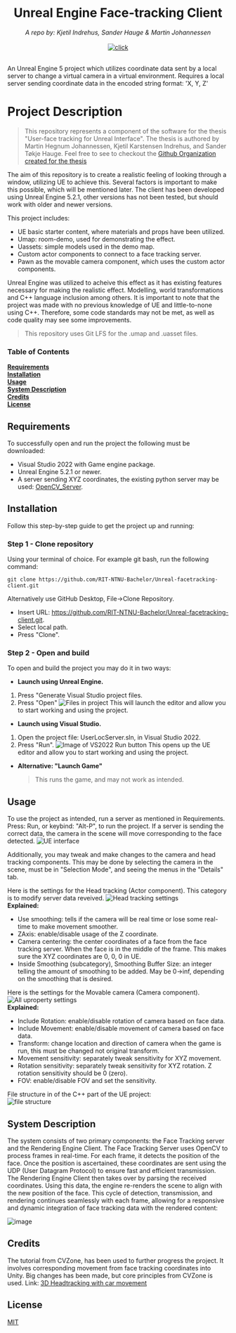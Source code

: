 <div align="center">
    <h1>Unreal Engine Face-tracking Client</h1>
    <i>A repo by: Kjetil Indrehus, Sander Hauge & Martin Johannessen</i>
</div>

<div align="center">
    <br />
    <a href="https://www.unrealengine.com/en-US/blog/unreal-engine-5-2-is-now-available">
        <img alt="click" src="https://img.shields.io/badge/UE%20Version-5.2.1-blue" />
    </a>
</div> <br />

An Unreal Engine 5 project which utilizes coordinate data sent by a local server to change a virtual camera in a virtual environment.
Requires a local server sending coordinate data in the encoded string format: 'X, Y, Z'

# Project Description

> This repository represents a component of the software for the thesis "User-face tracking for Unreal Interface". The thesis is authored by Martin Hegnum Johannessen, Kjetil Karstensen Indrehus, and Sander Tøkje Hauge. Feel free to see to checkout the [Github Organization created for the thesis](https://github.com/RIT-NTNU-Bachelor)

The aim of this repository is to create a realistic feeling of looking through a window, utilizing UE to achieve this. Several factors is important to make this possible, which will be mentioned later. The client has been developed using Unreal Engine 5.2.1, other versions has not been tested, but should work with older and newer versions.

This project includes:

- UE basic starter content, where materials and props have been utilized.
- Umap: room-demo, used for demonstrating the effect.
- Uassets: simple models used in the demo map.
- Custom actor components to connect to a face tracking server.
- Pawn as the movable camera component, which uses the custom actor components.

Unreal Engine was utilized to acheive this effect as it has existing features necessary for making the realistic effect. Modelling, world transformations and C++ language inclusion among others. It is important to note that the project was made with no previous knowledge of UE and little-to-none using C++. Therefore, some code standards may not be met, as well as code quality may see some improvements.

> This repository uses Git LFS for the .umap and .uasset files.

### Table of Contents

**[Requirements](#Requirements)**<br>
**[Installation](#Installation)**<br>
**[Usage](#Usage)**<br>
**[System Description](#System-Description)**<br>
**[Credits](#Credits)**<br>
**[License](#License)**<br>

## Requirements

To successfully open and run the project the following must be downloaded:

- Visual Studio 2022 with Game engine package.
- Unreal Engine 5.2.1 or newer.
- A server sending XYZ coordinates, the existing python server may be used: [OpenCV_Server](https://github.com/RIT-NTNU-Bachelor/OpenCV_Server/tree/main).

## Installation

Follow this step-by-step guide to get the project up and running:

### Step 1 - Clone repository

Using your terminal of choice. For example git bash, run the following command:

```
git clone https://github.com/RIT-NTNU-Bachelor/Unreal-facetracking-client.git
```

Alternatively use GitHub Desktop, File->Clone Repository.

- Insert URL: https://github.com/RIT-NTNU-Bachelor/Unreal-facetracking-client.git.
- Select local path.
- Press "Clone".

### Step 2 - Open and build

To open and build the project you may do it in two ways:

- **Launch using Unreal Engine.**

1. Press "Generate Visual Studio project files.
2. Press "Open"
   ![Files in project](readme-assets/project_files_rclick_ue.png)
   This will launch the editor and allow you to start working and using the project.

- **Launch using Visual Studio.**

1. Open the project file: UserLocServer.sln, in Visual Studio 2022.
2. Press "Run".
   ![Image of VS2022 Run button](readme-assets/visual_studio_play.png)
   This opens up the UE editor and allow you to start working and using the project.

- **Alternative: "Launch Game"**
  > This runs the game, and may not work as intended.

## Usage

To use the project as intended, run a server as mentioned in Requirements. Press: Run, or keybind: "Alt-P", to run the project. If a server is sending the correct data, the camera in the scene will move corresponding to the face detected.
![UE interface](readme-assets/ue_scene.png)

Additionally, you may tweak and make changes to the camera and head tracking components. This may be done by selecting the camera in the scene, must be in "Selection Mode", and seeing the menus in the "Details" tab.

Here is the settings for the Head tracking (Actor component). This category is to modify server data reveived.
![Head tracking settings](readme-assets/uproperty_headtracking.png) <br />
**Explained:**

- Use smoothing: tells if the camera will be real time or lose some real-time to make movement smoother.
- ZAxis: enable/disable usage of the Z coordinate.
- Camera centering: the center coordinates of a face from the face tracking server. When the face is in the middle of the frame. This makes sure the XYZ coordinates are 0, 0, 0 in UE.
- Inside Smoothing (subcategory), Smoothing Buffer Size: an integer telling the amount of smoothing to be added. May be 0->inf, depending on the smoothing that is desired.

Here is the settings for the Movable camera (Camera component).
![All uproperty settings](readme-assets/uproperty_movable_cam.png) <br />
**Explained:**

- Include Rotation: enable/disable rotation of camera based on face data.
- Include Movement: enable/disable movement of camera based on face data.
- Transform: change location and direction of camera when the game is run, this must be changed not original transform.
- Movement sensitivity: separately tweak sensitivity for XYZ movement.
- Rotation sensitivity: separately tweak sensitivity for XYZ rotation. Z rotation sensitivity should be 0 (zero).
- FOV: enable/disable FOV and set the sensitivity.

File structure in of the C++ part of the UE project: <br />
![file structure](readme-assets/filesystem_c++.png)

## System Description

The system consists of two primary components: the Face Tracking server and the Rendering Engine Client. The Face Tracking Server uses OpenCV to process frames in real-time. For each frame, it detects the position of the face. Once the position is ascertained, these coordinates are sent using the UDP (User Datagram Protocol) to ensure fast and efficient transmission. The Rendering Engine Client then takes over by parsing the received coordinates. Using this data, the engine re-renders the scene to align with the new position of the face. This cycle of detection, transmission, and rendering continues seamlessly with each frame, allowing for a responsive and dynamic integration of face tracking data with the rendered content: 

![image](https://github.com/RIT-NTNU-Bachelor/Unreal-facetracking-client/assets/66110094/5c48a2a6-4d80-40b1-8c07-f7020125e143)


## Credits

The tutorial from CVZone, has been used to further progress the project. It involves corresponding movement from face tracking coordinates into Unity. Big changes has been made, but core principles from CVZone is used. Link: [3D Headtracking with car movement](https://www.computervision.zone/courses/3d-head-tracking-with-car-movement/)

## License

[MIT](https://github.com/RIT-NTNU-Bachelor/Unreal-facetracking-client/blob/master/LICENSE)
